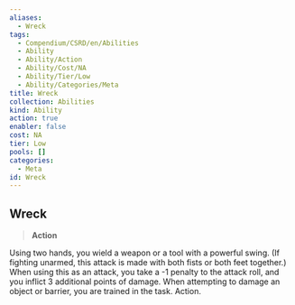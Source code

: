 ```yaml
---
aliases:
  - Wreck
tags:
  - Compendium/CSRD/en/Abilities
  - Ability
  - Ability/Action
  - Ability/Cost/NA
  - Ability/Tier/Low
  - Ability/Categories/Meta
title: Wreck
collection: Abilities
kind: Ability
action: true
enabler: false
cost: NA
tier: Low
pools: []
categories:
  - Meta
id: Wreck
---
```

## Wreck    
>**Action**  
    
Using two hands, you wield a weapon or a tool with a powerful swing. (If fighting unarmed, this attack is made with both fists or both feet together.) When using this as an attack, you take a -1 penalty to the attack roll, and you inflict 3 additional points of damage. When attempting to damage an object or barrier, you are trained in the task. Action.
